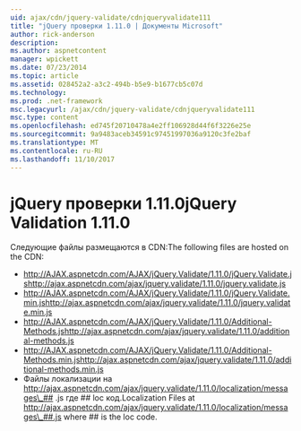 ```yaml
---
uid: ajax/cdn/jquery-validate/cdnjqueryvalidate111
title: "jQuery проверки 1.11.0 | Документы Microsoft"
author: rick-anderson
description: 
ms.author: aspnetcontent
manager: wpickett
ms.date: 07/23/2014
ms.topic: article
ms.assetid: 028452a2-a3c2-494b-b5e9-b1677cb5c07d
ms.technology: 
ms.prod: .net-framework
msc.legacyurl: /ajax/cdn/jquery-validate/cdnjqueryvalidate111
msc.type: content
ms.openlocfilehash: ed745f20710478a4e2ff106928d44f6f3226e25e
ms.sourcegitcommit: 9a9483aceb34591c97451997036a9120c3fe2baf
ms.translationtype: MT
ms.contentlocale: ru-RU
ms.lasthandoff: 11/10/2017
---
```

<a name="jquery-validation-1110"></a><span data-ttu-id="96b1f-102">jQuery проверки 1.11.0</span><span class="sxs-lookup"><span data-stu-id="96b1f-102">jQuery Validation 1.11.0</span></span>
====================
<span data-ttu-id="96b1f-103">Следующие файлы размещаются в CDN:</span><span class="sxs-lookup"><span data-stu-id="96b1f-103">The following files are hosted on the CDN:</span></span>

- <span data-ttu-id="96b1f-104">http://AJAX.aspnetcdn.com/AJAX/jQuery.Validate/1.11.0/jQuery.Validate.js</span><span class="sxs-lookup"><span data-stu-id="96b1f-104">http://ajax.aspnetcdn.com/ajax/jquery.validate/1.11.0/jquery.validate.js</span></span>
- <span data-ttu-id="96b1f-105">http://AJAX.aspnetcdn.com/AJAX/jQuery.Validate/1.11.0/jQuery.Validate.min.js</span><span class="sxs-lookup"><span data-stu-id="96b1f-105">http://ajax.aspnetcdn.com/ajax/jquery.validate/1.11.0/jquery.validate.min.js</span></span>
- <span data-ttu-id="96b1f-106">http://AJAX.aspnetcdn.com/AJAX/jQuery.Validate/1.11.0/Additional-Methods.js</span><span class="sxs-lookup"><span data-stu-id="96b1f-106">http://ajax.aspnetcdn.com/ajax/jquery.validate/1.11.0/additional-methods.js</span></span>
- <span data-ttu-id="96b1f-107">http://AJAX.aspnetcdn.com/AJAX/jQuery.Validate/1.11.0/Additional-Methods.min.js</span><span class="sxs-lookup"><span data-stu-id="96b1f-107">http://ajax.aspnetcdn.com/ajax/jquery.validate/1.11.0/additional-methods.min.js</span></span>
- <span data-ttu-id="96b1f-108">Файлы локализации на http://ajax.aspnetcdn.com/ajax/jquery.validate/1.11.0/localization/messages\_## .js где ## loc код.</span><span class="sxs-lookup"><span data-stu-id="96b1f-108">Localization Files at http://ajax.aspnetcdn.com/ajax/jquery.validate/1.11.0/localization/messages\_##.js where ## is the loc code.</span></span>
